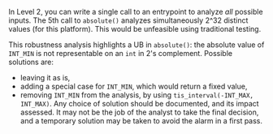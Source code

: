 In Level 2, you can write a single call to an entrypoint to analyze *all*
possible inputs. The 5th call to `absolute()` analyzes simultaneously 2^32
distinct values (for this platform). This would be unfeasible using traditional
testing.

This robustness analysis highlights a UB in `absolute()`: the absolute value of
`INT_MIN` is not representable on an `int` in 2's complement. Possible
solutions are:
* leaving it as is,
* adding a special case for `INT_MIN`, which would return a fixed value,
* removing `INT_MIN` from the analysis, by using
  `tis_interval(-INT_MAX, INT_MAX)`.
Any choice of solution should be documented, and its impact assessed. It may not
be the job of the analyst to take the final decision, and a temporary solution
may be taken to avoid the alarm in a first pass.
